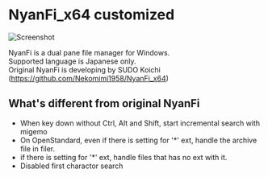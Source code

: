 # NyanFi_x64 customized

![Screenshot](screenshot.png)

NyanFi is a dual pane file manager for Windows.  
Supported language is Japanese only.  
Original NyanFi is developing by SUDO Koichi (https://github.com/Nekomimi1958/NyanFi_x64)

## What's different from original NyanFi
* When key down without Ctrl, Alt and Shift, start incremental search with migemo
* On OpenStandard, even if there is setting for '*' ext, handle the archive file in filer.
* if there is setting for '*' ext, handle files that has no ext with it.
* Disabled first charactor search
